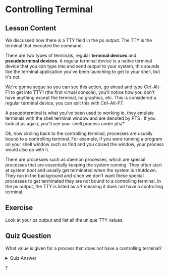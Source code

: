 # Controlling Terminal

## Lesson Content

We discussed how there is a TTY field in the ps output. The TTY is the terminal that executed the command.

There are two types of terminals, regular <b>terminal devices</b> and <b>pseudoterminal devices</b>. A regular terminal device is a native terminal device that you can type into and send output to your system, this sounds like the terminal application you've been launching to get to your shell, but it's not. 

We're gonna segue so you can see this action, go ahead and type Ctrl-Alt-F1 to get into TTY1 (the first virtual console), you'll notice how you don't have anything except the terminal, no graphics, etc. This is considered a regular terminal device, you can exit this with Ctrl-Alt-F7. 

A pseudoterminal is what you've been used to working in, they emulate terminals with the shell terminal window and are denoted by PTS . If you look at ps again, you'll see your shell process under pts/*.

Ok, now circling back to the controlling terminal, processes are usually bound to a controlling terminal. For example, if you were running a program on your shell window such as find and you closed the window, your process would also go with it. 

There are processes such as daemon processes, which are special processes that are essentially keeping the system running. They often start at system boot and usually get terminated when the system is shutdown. They run in the background and since we don't want these special processes to get terminated they are not bound to a controlling terminal. In the ps output, the TTY is listed as a <b>?</b> meaning it does not have a controlling terminal.

## Exercise

Look at your ps output and list all the unique TTY values.

## Quiz Question

What value is given for a process that does not have a controlling terminal?

<details>
    <summary>Quiz Answer</summary>
</details>

?
